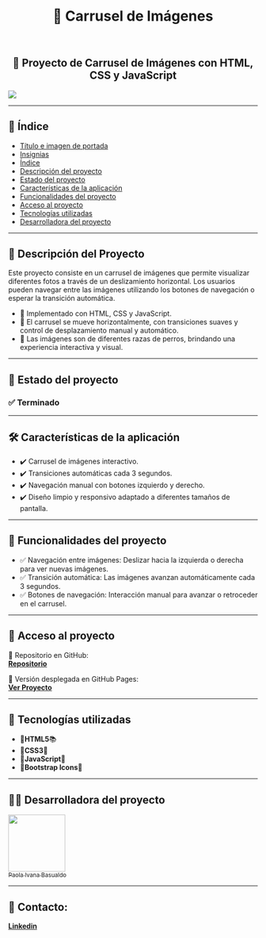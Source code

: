 <h1 id="titulo-e-imagen-de-portada" align="center">
  🐾 Carrusel de Imágenes
</h1>  <br>

<h2 align="center">
  📌 Proyecto de Carrusel de Imágenes con HTML, CSS y JavaScript
</h2>
<p id="insignias" align="left">
   <img src="https://img.shields.io/badge/STATUS-TERMINADO-blue">
</p>

---

## 📌 Índice

- [Título e imagen de portada](#titulo-e-imagen-de-portada)
- [Insignias](#insignias)
- [Índice](#-índice)
- [Descripción del proyecto](#-descripción-del-proyecto)
- [Estado del proyecto](#-estado-del-proyecto)
- [Características de la aplicación](#-características-de-la-aplicación)
- [Funcionalidades del proyecto](#-funcionalidades-del-proyecto)
- [Acceso al proyecto](#-acceso-al-proyecto)
- [Tecnologías utilizadas](#-tecnologías-utilizadas)
- [Desarrolladora del proyecto](#-desarrolladora-del-proyecto)

---

## 📖 Descripción del Proyecto

Este proyecto consiste en un carrusel de imágenes que permite visualizar diferentes fotos a través de un deslizamiento horizontal. Los usuarios pueden navegar entre las imágenes utilizando los botones de navegación o esperar la transición automática.

<ul>
  <li>🔹 Implementado con HTML, CSS y JavaScript.</li>
  <li>🔹 El carrusel se mueve horizontalmente, con transiciones suaves y control de desplazamiento manual y automático.</li>
  <li>🔹 Las imágenes son de diferentes razas de perros, brindando una experiencia interactiva y visual.</li>
</ul>

---

## 🚧 Estado del proyecto  

<h3 align="left">
  ✅ Terminado
</h3>

---

## 🛠️ Características de la aplicación  

<ul>
  <li>✔️ Carrusel de imágenes interactivo.</li>
  <li>✔️ Transiciones automáticas cada 3 segundos.</li>
  <li>✔️ Navegación manual con botones izquierdo y derecho.</li>
  <li>✔️ Diseño limpio y responsivo adaptado a diferentes tamaños de pantalla.</li>
</ul>

---

## 🔧 Funcionalidades del proyecto  

<ul>
  <li>✅ Navegación entre imágenes: Deslizar hacia la izquierda o derecha para ver nuevas imágenes.</li>
  <li>✅ Transición automática: Las imágenes avanzan automáticamente cada 3 segundos.</li>
  <li>✅ Botones de navegación: Interacción manual para avanzar o retroceder en el carrusel.</li>
</ul>

---

## 📁 Acceso al proyecto  

🔗 Repositorio en GitHub:  
**[Repositorio](https://github.com/PaolaBasualdo/carrusel-imagenes)**

🔗 Versión desplegada en GitHub Pages:  
**[Ver Proyecto](https://paolabasualdo.github.io/carrusel-imagenes/)**  

---

## 🚀 Tecnologías utilizadas  

<ul>
  <li>🔹<strong>HTML5</strong>📚</li>
  <li>🔹<strong>CSS3</strong>💚</li>
  <li>🔹<strong>JavaScript</strong>💪</li>
  <li>🔹<strong>Bootstrap Icons</strong>📸</li>
</ul>

---

## 👩‍💻 Desarrolladora del proyecto  

[<img src="https://avatars.githubusercontent.com/u/117169838?v=4" width=115><br><sub>Paola Ivana Basualdo</sub>](https://github.com/PaolaBasualdo) 

---

## 📩 Contacto: 

**[Linkedin](https://www.linkedin.com/in/paola-ivana-basualdo/)**

